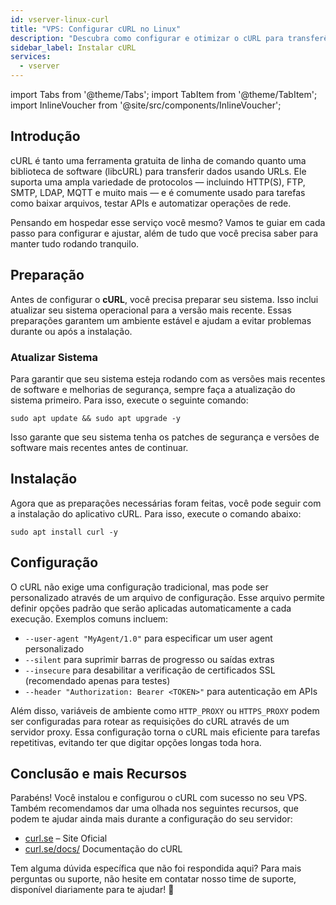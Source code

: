 ```yaml
---
id: vserver-linux-curl
title: "VPS: Configurar cURL no Linux"
description: "Descubra como configurar e otimizar o cURL para transferências de dados eficientes e testes de API → Saiba mais agora"
sidebar_label: Instalar cURL
services:
  - vserver
---
```


import Tabs from '@theme/Tabs';
import TabItem from '@theme/TabItem';
import InlineVoucher from '@site/src/components/InlineVoucher';

## Introdução

cURL é tanto uma ferramenta gratuita de linha de comando quanto uma biblioteca de software (libcURL) para transferir dados usando URLs. Ele suporta uma ampla variedade de protocolos — incluindo HTTP(S), FTP, SMTP, LDAP, MQTT e muito mais — e é comumente usado para tarefas como baixar arquivos, testar APIs e automatizar operações de rede.

Pensando em hospedar esse serviço você mesmo? Vamos te guiar em cada passo para configurar e ajustar, além de tudo que você precisa saber para manter tudo rodando tranquilo.

<InlineVoucher />

## Preparação

Antes de configurar o **cURL**, você precisa preparar seu sistema. Isso inclui atualizar seu sistema operacional para a versão mais recente. Essas preparações garantem um ambiente estável e ajudam a evitar problemas durante ou após a instalação.

### Atualizar Sistema
Para garantir que seu sistema esteja rodando com as versões mais recentes de software e melhorias de segurança, sempre faça a atualização do sistema primeiro. Para isso, execute o seguinte comando:

```
sudo apt update && sudo apt upgrade -y
```
Isso garante que seu sistema tenha os patches de segurança e versões de software mais recentes antes de continuar.

## Instalação

Agora que as preparações necessárias foram feitas, você pode seguir com a instalação do aplicativo cURL. Para isso, execute o comando abaixo:

```console
sudo apt install curl -y
```

## Configuração

O cURL não exige uma configuração tradicional, mas pode ser personalizado através de um arquivo de configuração. Esse arquivo permite definir opções padrão que serão aplicadas automaticamente a cada execução. Exemplos comuns incluem:

- `--user-agent "MyAgent/1.0"` para especificar um user agent personalizado  
- `--silent` para suprimir barras de progresso ou saídas extras  
- `--insecure` para desabilitar a verificação de certificados SSL (recomendado apenas para testes)  
- `--header "Authorization: Bearer <TOKEN>"` para autenticação em APIs  

Além disso, variáveis de ambiente como `HTTP_PROXY` ou `HTTPS_PROXY` podem ser configuradas para rotear as requisições do cURL através de um servidor proxy. Essa configuração torna o cURL mais eficiente para tarefas repetitivas, evitando ter que digitar opções longas toda hora.

## Conclusão e mais Recursos

Parabéns! Você instalou e configurou o cURL com sucesso no seu VPS. Também recomendamos dar uma olhada nos seguintes recursos, que podem te ajudar ainda mais durante a configuração do seu servidor:

- [curl.se](https://curl.se/) – Site Oficial  
- [curl.se/docs/](https://curl.se/docs/) Documentação do cURL

Tem alguma dúvida específica que não foi respondida aqui? Para mais perguntas ou suporte, não hesite em contatar nosso time de suporte, disponível diariamente para te ajudar! 🙂

<InlineVoucher />